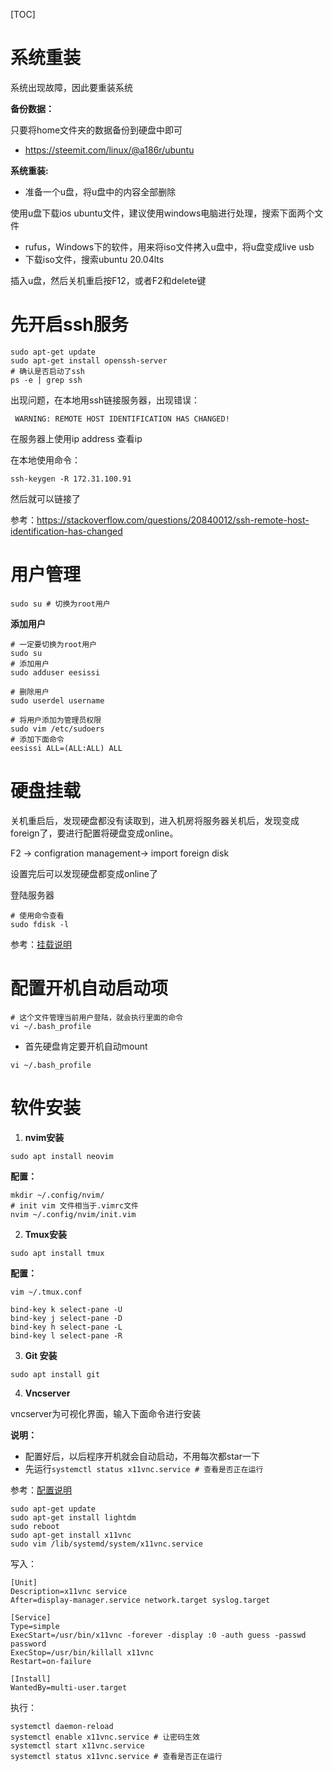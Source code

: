 [TOC]



# 系统重装

系统出现故障，因此要重装系统

**备份数据：**

只要将home文件夹的数据备份到硬盘中即可

- https://steemit.com/linux/@a186r/ubuntu

**系统重装:**

- 准备一个u盘，将u盘中的内容全部删除

使用u盘下载ios ubuntu文件，建议使用windows电脑进行处理，搜索下面两个文件

- rufus，Windows下的软件，用来将iso文件拷入u盘中，将u盘变成live usb
- 下载iso文件，搜索ubuntu 20.04lts

插入u盘，然后关机重启按F12，或者F2和delete键

# 先开启ssh服务

```
sudo apt-get update
sudo apt-get install openssh-server
# 确认是否启动了ssh
ps -e | grep ssh
```

出现问题，在本地用ssh链接服务器，出现错误：

```
 WARNING: REMOTE HOST IDENTIFICATION HAS CHANGED! 
```

在服务器上使用ip address 查看ip

在本地使用命令：

```
ssh-keygen -R 172.31.100.91
```

然后就可以链接了

参考：https://stackoverflow.com/questions/20840012/ssh-remote-host-identification-has-changed

# 用户管理

```
sudo su # 切换为root用户
```

**添加用户**

```
# 一定要切换为root用户
sudo su
# 添加用户
sudo adduser eesissi

# 删除用户
sudo userdel username

# 将用户添加为管理员权限
sudo vim /etc/sudoers
# 添加下面命令
eesissi ALL=(ALL:ALL) ALL
```

# 硬盘挂载

关机重启后，发现硬盘都没有读取到，进入机房将服务器关机后，发现变成foreign了，要进行配置将硬盘变成online。

F2 -> configration management-> import foreign disk

设置完后可以发现硬盘都变成online了

登陆服务器

```
# 使用命令查看
sudo fdisk -l
```

参考：[挂载说明](https://github.com/Miki123-gif/Notes/blob/master/Linux%26Shell%20script/%E6%9C%8D%E5%8A%A1%E5%99%A8%E5%9B%BA%E6%80%81%E7%A1%AC%E7%9B%98%E6%8C%82%E8%BD%BD.md)

# 配置开机自动启动项

```
# 这个文件管理当前用户登陆，就会执行里面的命令
vi ~/.bash_profile
```

- 首先硬盘肯定要开机自动mount

```
vi ~/.bash_profile
```

# 软件安装

1. **nvim安装**

```
sudo apt install neovim
```

**配置：**

```
mkdir ~/.config/nvim/
# init vim 文件相当于.vimrc文件
nvim ~/.config/nvim/init.vim
```

2. **Tmux安装**

```
sudo apt install tmux
```

**配置：**

```
vim ~/.tmux.conf

bind-key k select-pane -U
bind-key j select-pane -D
bind-key h select-pane -L
bind-key l select-pane -R
```

3. **Git 安装**

```
sudo apt install git
```

4. **Vncserver** 

vncserver为可视化界面，输入下面命令进行安装

**说明：**

- 配置好后，以后程序开机就会自动启动，不用每次都star一下
- 先运行`systemctl status x11vnc.service # 查看是否正在运行`

参考：[配置说明](https://github.com/Miki123-gif/Notes/blob/master/Shell%20tools/VNCserver.md)

```
sudo apt-get update
sudo apt-get install lightdm
sudo reboot
sudo apt-get install x11vnc
sudo vim /lib/systemd/system/x11vnc.service
```

写入：

```
[Unit]
Description=x11vnc service
After=display-manager.service network.target syslog.target

[Service]
Type=simple
ExecStart=/usr/bin/x11vnc -forever -display :0 -auth guess -passwd password
ExecStop=/usr/bin/killall x11vnc
Restart=on-failure

[Install]
WantedBy=multi-user.target
```

执行：

```
systemctl daemon-reload
systemctl enable x11vnc.service # 让密码生效
systemctl start x11vnc.service
systemctl status x11vnc.service # 查看是否正在运行
```

